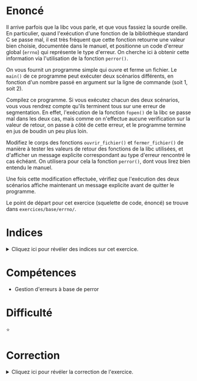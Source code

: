 # Enoncé

Il arrive parfois que la libc vous parle, et que vous fassiez la sourde
oreille. En particulier, quand l'exécution d'une fonction de la bibliothèque
standard C se passe mal, il est très fréquent que cette fonction retourne
une valeur bien choisie, documentée dans le manuel, et positionne un code
d'erreur global (`errno`) qui représente le type d'erreur. On cherche ici à
obtenir cette information via l'utilisation de la fonction `perror()`.

On vous fournit un programme simple qui ouvre et ferme un fichier. Le `main()`
de ce programme peut exécuter deux scénarios différents, en fonction d'un
nombre passé en argument sur la ligne de commande (soit 1, soit 2).

Compilez ce programme. Si vous exécutez chacun des deux scénarios, vous vous
rendrez compte qu'ils terminent tous sur une erreur de segmentation. En
effet, l'exécution de la fonction `fopen()` de la libc se passe mal dans les
deux cas, mais comme on n'effectue aucune verification sur la valeur de
retour, on passe à côté de cette erreur, et le programme termine en jus de
boudin un peu plus loin.

Modifiez le corps des fonctions `ouvrir_fichier()` et `fermer_fichier()` de
manière à tester les valeurs de retour des fonctions de la libc utilisées,
et d'afficher un message explicite correspondant au type d'erreur rencontré
le cas échéant. On utilisera pour cela la fonction `perror()`, dont vous lirez
bien entendu le manuel.

Une fois cette modification effectuée, vérifiez que l'exécution des deux
scénarios affiche maintenant un message explicite avant de quitter le
programme.

Le point de départ pour cet exercice (squelette de code, énoncé) se
trouve dans `exercices/base/errno/`.

# Indices

<details>
<summary>Cliquez ici pour révéler des indices sur cet exercice.</summary>
<br>

* `man fopen`;
* `man fclose` ;
* `man perror`.
</details>

# Compétences

* Gestion d'erreurs à base de perror

# Difficulté

:star:
# Correction

<details>
<summary>Cliquez ici pour révéler la correction de l'exercice.</summary>
#### Corrigé du fichier Makefile

```make
CC=gcc
CFLAGS=-std=c99 -Wall -Wextra -g

all: errno

.PHONY: clean

clean:
	rm -f *~ *.o errno

```

#### Corrigé du fichier errno.c

```c
#include <stdlib.h>
#include <stdio.h>
#include <stdint.h>

/**
 * @brief Ouvre un fichier selon un mode passé en paramètre.
 *
 * @param filename le chemin d'accès au fichier à ouvrir
 * @param mode le mode dans lequel ouvrir le fichier (cf man fopen)
 * @return FILE* le fichier ouvert
 */
static FILE* ouvrir_fichier(const char* filename, const char* mode)
{
    FILE* fichier = fopen(filename, mode);
    /*
      Cf man fopen:

      RETURN VALUE
      Upon successful completion fopen(), fdopen() and freopen() return a FILE
      pointer. Otherwise, NULL is returned and errno is set to indicate the
      error.
    */
    if (fichier == NULL) {
        /* Erreur! On affiche un message explicite correspondant à la valeur
         * de errno à l'aide de perror(). */
        perror("[ouvrir_fichier] fopen");
        /* On arrête le programme, parce que l'utilisation de la variable
         * fichier par le reste du programme provoquerait une erreur à coup
         * sûr. */
        exit(EXIT_FAILURE);
    }
    return fichier;
}

/**
 * @brief Ferme le fichier passé en paramètre.
 *
 * @param fichier le fichier à fermer
 */
static void fermer_fichier(FILE* fichier)
{
    int ret = fclose(fichier);
    if (ret != 0) {
        perror("[fermer_fichier] fclose");
        exit(EXIT_FAILURE);
    }
}

/**
 * @brief Affiche un message explicitant comment utiliser le programme
 *
 * @param progname le nom du programme
 */
static void usage(const char* progname)
{
    /* On commence par râler... */
    fprintf(stderr, "Usage: %s n\n", progname);
    fprintf(stderr, "\toù n l'entier 1 ou 2.\n");
    /* ... puis on s'en va en claquant la porte. (la fonction exit(code) permet
     * de quitter le programme avec le code de retour passé en paramètre.)*/
    exit(EXIT_FAILURE);
}

int main(int argc, char** argv)
{
    /* argv est un tableau de chaines de caractères, de taille argc, dont
     * chaque élément est un mot de la ligne de commande. Ainsi, argv[0]
     * représente le nom du programme, argv[1] le premier argument. */
    if (argc != 2) {
        /* On doit obligatoirement saisir un numéro de scénario sur la ligne
         * de commande. */
        usage(argv[0]);
    }

    /* On convertit l'argument en ligne de commande, qui est une chaine de
     * caractères en C, en entier. */
    uint8_t id = atoi(argv[1]);

    /* On aurait pu faire un switch() ici. */
    if (id == 1) {
        /* Premier scénario. */
        FILE* lecture_seule = ouvrir_fichier("lecture-seule.txt", "w");
        fermer_fichier(lecture_seule);
    } else if (id == 2) {
        /* Deuxième scénario. */
        FILE* inexistant = ouvrir_fichier("t-es-pas-la-mais-t-es-ou.txt", "r");
        fermer_fichier(inexistant);
    } else {
        /* Le numéro de scénario n'est pas bon, on râle. */
        usage(argv[0]);
    }

    return EXIT_SUCCESS;
}

```


</details>
